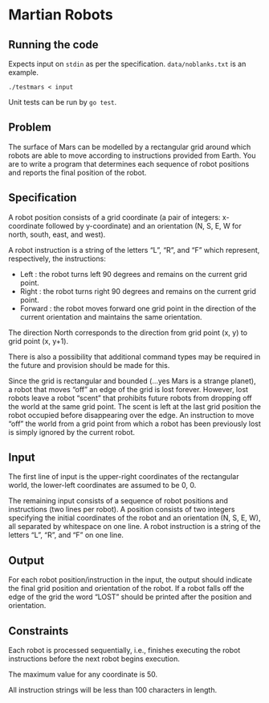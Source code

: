# Martian Robots

## Running the code

Expects input on `stdin` as per the specification. `data/noblanks.txt` is an example.

    ./testmars < input

Unit tests can be run by `go test`.

## Problem

The surface of Mars can be modelled by a rectangular grid around which
robots are able to move according to instructions provided from Earth.
You are to write a program that determines each sequence of robot
positions and reports the final position of the robot.

## Specification

A robot position consists of a grid coordinate (a pair of integers:
x-coordinate followed by y-coordinate) and an orientation (N, S, E, W
for north, south, east, and west).

A robot instruction is a string of the letters “L”, “R”, and “F” which
represent, respectively, the instructions:

* Left : the robot turns left 90 degrees and remains on the current grid point.
* Right : the robot turns right 90 degrees and remains on the current grid point.
* Forward : the robot moves forward one grid point in the direction of the current orientation and maintains the same orientation.

The direction North corresponds to the direction from grid point (x, y) to grid point (x, y+1).

There is also a possibility that additional command types may be
required in the future and provision should be made for this.

Since the grid is rectangular and bounded (...yes Mars is a strange
planet), a robot that moves “off” an edge of the grid is lost forever.
However, lost robots leave a robot “scent” that prohibits future robots
from dropping off the world at the same grid point. The scent is left
at the last grid position the robot occupied before disappearing over
the edge. An instruction to move “off” the world from a grid point from
which a robot has been previously lost is simply ignored by the current
robot.

## Input

The first line of input is the upper-right coordinates of the
rectangular world, the lower-left coordinates are assumed to be 0, 0.

The remaining input consists of a sequence of robot positions and
instructions (two lines per robot). A position consists of two integers
specifying the initial coordinates of the robot and an orientation (N,
S, E, W), all separated by whitespace on one line. A robot instruction
is a string of the letters “L”, “R”, and “F” on one line.

## Output

For each robot position/instruction in the input, the output should
indicate the final grid position and orientation of the robot. If a
robot falls off the edge of the grid the word “LOST” should be printed
after the position and orientation.

## Constraints

Each robot is processed sequentially, i.e., finishes executing the robot
instructions before the next robot begins execution.

The maximum value for any coordinate is 50.

All instruction strings will be less than 100 characters in length.
